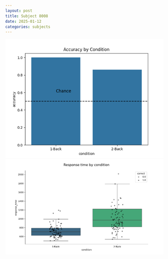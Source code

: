```yaml
---
layout: post
title: Subject 8008
date: 2025-01-12
categories: subjects
---
```


![](data/8008/run-8/8008_ATS_acc.png)
![](data/8008/run-8/8008_ATS_rt.png)
